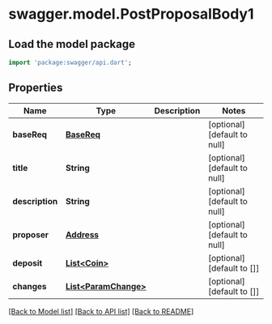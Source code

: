 # swagger.model.PostProposalBody1

## Load the model package
```dart
import 'package:swagger/api.dart';
```

## Properties
Name | Type | Description | Notes
------------ | ------------- | ------------- | -------------
**baseReq** | [**BaseReq**](BaseReq.md) |  | [optional] [default to null]
**title** | **String** |  | [optional] [default to null]
**description** | **String** |  | [optional] [default to null]
**proposer** | [**Address**](Address.md) |  | [optional] [default to null]
**deposit** | [**List&lt;Coin&gt;**](Coin.md) |  | [optional] [default to []]
**changes** | [**List&lt;ParamChange&gt;**](ParamChange.md) |  | [optional] [default to []]

[[Back to Model list]](../README.md#documentation-for-models) [[Back to API list]](../README.md#documentation-for-api-endpoints) [[Back to README]](../README.md)


